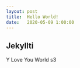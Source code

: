 ```yaml
---
layout: post
title:  Hello World!
date:   2020-05-09 1:00:00
---
```

<h2>Jekyllti</h2>
<p>Y Love You World s3</p>